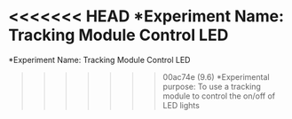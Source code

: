 <<<<<<< HEAD
*Experiment Name: Tracking Module Control LED
=======
*Experiment Name: Tracking Module Control LED
>>>>>>> 00ac74e (9.6)
*Experimental purpose: To use a tracking module to control the on/off of LED lights